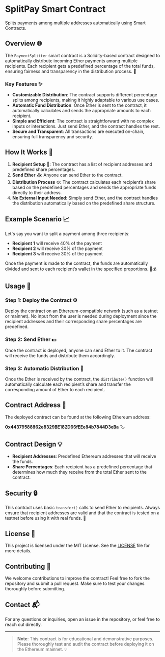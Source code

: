 # SplitPay Smart Contract
Splits payments among multiple addresses automatically using Smart Contracts.

## Overview 🌐
The `PaymentSplitter` smart contract is a Solidity-based contract designed to automatically distribute incoming Ether payments among multiple recipients. Each recipient gets a predefined percentage of the total funds, ensuring fairness and transparency in the distribution process. 🚀

### Key Features ✨
- **Customizable Distribution**: The contract supports different percentage splits among recipients, making it highly adaptable to various use cases.
- **Automatic Fund Distribution**: Once Ether is sent to the contract, it automatically calculates and sends the appropriate amounts to each recipient.
- **Simple and Efficient**: The contract is straightforward with no complex inputs or interactions. Just send Ether, and the contract handles the rest.
- **Secure and Transparent**: All transactions are executed on-chain, ensuring full transparency and security.

## How It Works 🔄

1. **Recipient Setup** 📑: The contract has a list of recipient addresses and predefined share percentages.
2. **Send Ether** 📤: Anyone can send Ether to the contract.
3. **Distribution Process** ⚙️: The contract calculates each recipient’s share based on the predefined percentages and sends the appropriate funds directly to their address.
4. **No External Input Needed**: Simply send Ether, and the contract handles the distribution automatically based on the predefined share structure.

## Example Scenario 📈
Let's say you want to split a payment among three recipients:
- **Recipient 1** will receive 40% of the payment
- **Recipient 2** will receive 30% of the payment
- **Recipient 3** will receive 30% of the payment

Once the payment is made to the contract, the funds are automatically divided and sent to each recipient’s wallet in the specified proportions. 🏦💰

## Usage 🔧

### Step 1: Deploy the Contract ⚙️
Deploy the contract on an Ethereum-compatible network (such as a testnet or mainnet). No input from the user is needed during deployment since the recipient addresses and their corresponding share percentages are predefined.

### Step 2: Send Ether 💵
Once the contract is deployed, anyone can send Ether to it. The contract will receive the funds and distribute them accordingly.

### Step 3: Automatic Distribution 📨
Once the Ether is received by the contract, the `distribute()` function will automatically calculate each recipient’s share and transfer the corresponding amount of Ether to each recipient.

## Contract Address 📍
The deployed contract can be found at the following Ethereum address:

**0x44379588862e8329BE182D66fEEe84b7844D3eBa** 🏷️

## Contract Design 💡
- **Recipient Addresses**: Predefined Ethereum addresses that will receive the funds.
- **Share Percentages**: Each recipient has a predefined percentage that determines how much they receive from the total Ether sent to the contract.
  
## Security 🔒
This contract uses basic `transfer()` calls to send Ether to recipients. Always ensure that recipient addresses are valid and that the contract is tested on a testnet before using it with real funds. 🧪

## License 📝
This project is licensed under the MIT License. See the [LICENSE](LICENSE) file for more details.

## Contributing 🤝
We welcome contributions to improve the contract! Feel free to fork the repository and submit a pull request. Make sure to test your changes thoroughly before submitting.

## Contact 📬
For any questions or inquiries, open an issue in the repository, or feel free to reach out directly.

---

> **Note**: This contract is for educational and demonstrative purposes. Please thoroughly test and audit the contract before deploying it on the Ethereum mainnet. 💡

